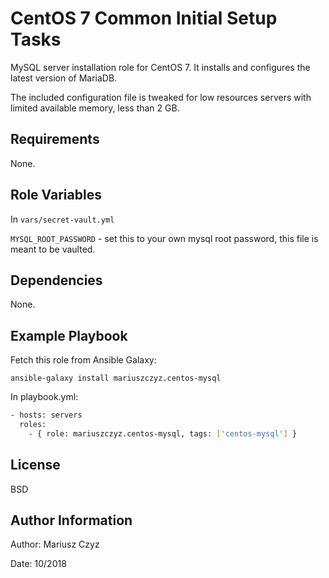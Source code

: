 # CentOS 7 Common Initial Setup Tasks

MySQL server installation role for CentOS 7. It installs and configures the latest version of MariaDB. 

The included configuration file is tweaked for low resources servers with limited available memory, less than 2 GB.

## Requirements

None.

## Role Variables

In `vars/secret-vault.yml`

`MYSQL_ROOT_PASSWORD` - set this to your own mysql root password, this file is meant to be vaulted.

## Dependencies

None.

## Example Playbook

Fetch this role from Ansible Galaxy:

`ansible-galaxy install mariuszczyz.centos-mysql`

In playbook.yml:

```bash
- hosts: servers
  roles:
    - { role: mariuszczyz.centos-mysql, tags: ['centos-mysql'] }
```

## License

BSD

## Author Information

Author: Mariusz Czyz  

Date: 10/2018
